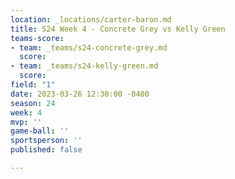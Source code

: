 ```yaml
---
location: _locations/carter-baron.md
title: S24 Week 4 - Concrete Grey vs Kelly Green
teams-score:
- team: _teams/s24-concrete-grey.md
  score: 
- team: _teams/s24-kelly-green.md
  score: 
field: "1"
date: 2023-03-26 12:30:00 -0400
season: 24
week: 4
mvp: ''
game-ball: ''
sportsperson: ''
published: false

---
```

